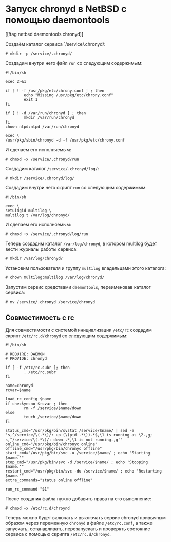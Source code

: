 Запуск chronyd в NetBSD с помощью daemontools
=============================================

[[!tag netbsd daemontools chronyd]]

Создаём каталог сервиса `/service/.chronyd/:

    # mkdir -p /service/.chronyd/

Создадим внутри него файл `run` со следующим содержимым:

    #!/bin/sh
    
    exec 2>&1
    
    if [ ! -f /usr/pkg/etc/chrony.conf ] ; then
            echo "Missing /usr/pkg/etc/chrony.conf"
            exit 1
    fi
    
    if [ ! -d /var/run/chronyd ] ; then
            mkdir /var/run/chronyd
    fi
    chown ntpd:ntpd /var/run/chronyd
    
    exec \
    /usr/pkg/sbin/chronyd -d -f /usr/pkg/etc/chrony.conf

И сделаем его исполняемым:

    # chmod +x /service/.chronyd/run

Создадим каталог `/service/.chronyd/log/`:

    # mkdir /service/.chronyd/log/

Создадим внутри него скрипт `run` со следующим содержимым:

    #!/bin/sh
    
    exec \
    setuidgid multilog \
    multilog t /var/log/chronyd/

И сделаем его исполняемым:

    # chmod +x /service/.chronyd/log/run

Теперь создадим каталог `/var/log/chronyd`, в котором multilog будет вести журналы работы сервиса:

    # mkdir /var/log/chronyd/

Установим пользователя и группу `multilog` владельцами этого каталога:

    # chown multilog:multilog /var/log/chronyd/

Запустим сервис средствами `daemontools`, переименовав каталог сервиса:

    # mv /service/.chronyd /service/chronyd

Совместимость с rc
------------------

Для совместимости с системой инициализации `/etc/rc` создадим скрипт `/etc/rc.d/chronyd` со следующим содержимым:

    #!/bin/sh
    
    # REQUIRE: DAEMON
    # PROVIDE: chronyd
    
    if [ -f /etc/rc.subr ]; then
            . /etc/rc.subr
    fi
    
    name=chronyd
    rcvar=$name
    
    load_rc_config $name
    if checkyesno $rcvar ; then
            rm -f /service/$name/down
    else
            touch /service/$name/down
    fi
    
    status_cmd="/usr/pkg/bin/svstat /service/$name/ | sed -e 's,^/service/\(.*\)/: up (\(pid .*\)).*$,\1 is running as \2.,g; s,^/service/\(.*\)/: down .*,\1 is not running.,g'"
    online_cmd="/usr/pkg/bin/chronyc online"
    offline_cmd="/usr/pkg/bin/chronyc offline"
    start_cmd="/usr/pkg/bin/svc -u /service/$name/ ; echo 'Starting $name.'"
    stop_cmd="/usr/pkg/bin/svc -d /service/$name/ ; echo 'Stopping $name.'"
    restart_cmd="/usr/pkg/bin/svc -du /service/$name/ ; echo 'Restarting $name.'"
    extra_commands="status online offline"
    
    run_rc_command "$1"

После создания файла нужно добавить права на его выполнение:

    # chmod +x /etc/rc.d/chroynd

Теперь можно будет включать и выключать сервис chronyd привычным образом через переменную `chronyd` в файле `/etc/rc.conf`, а также запускать, останавливать, перезапускать и проверять состояние сервиса с помощью скрипта `/etc/rc.d/chronyd`.
